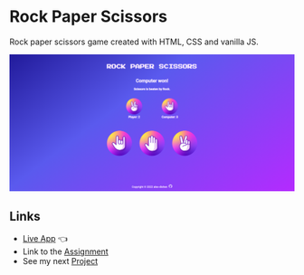 # Rock Paper Scissors

Rock paper scissors game created with HTML, CSS and vanilla JS.

![Preview](img/rock-paper-scissors.png)

## Links
- [Live App](https://alex-dishen.github.io/rock-paper-scissors/) :point_left:
- Link to the [Assignment](https://www.theodinproject.com/lessons/foundations-rock-paper-scissors)
- See my next [Project](https://github.com/alex-dishen/etch-a-sketch)
